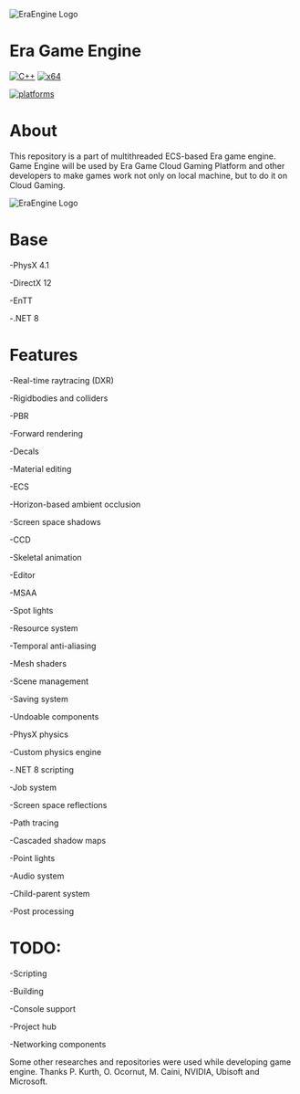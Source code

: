 ![EraEngine Logo](https://github.com/EldarMuradov/EraGameEngine/blob/2a6cb57fddbd727a890b5db65fcb9842c6db15ac/screenshot2.png)

# Era Game Engine

[![C++](https://img.shields.io/badge/language-C%2B%2B-%23f34b7d.svg?style=plastic)](https://en.wikipedia.org/wiki/C%2B%2B) 
[![x64](https://img.shields.io/badge/arch-x64-red.svg?style=plastic)](https://en.wikipedia.org/wiki/X64) 

<a href="https://github.com/EldarMuradov/EraGameEngine"><img alt="platforms" src="https://img.shields.io/badge/platforms-Windows-blue?style=flat-square"/></a>

# About
This repository is a part of multithreaded ECS-based Era game engine. 
Game Engine will be used by Era Game Cloud Gaming Platform and other developers to make games work not only on local machine,
but to do it on Cloud Gaming.

![EraEngine Logo](https://github.com/EldarMuradov/EraGameEngine/blob/2a6cb57fddbd727a890b5db65fcb9842c6db15ac/screenshot1.png)

# Base

-PhysX 4.1

-DirectX 12

-EnTT

-.NET 8


# Features
-Real-time raytracing (DXR)

-Rigidbodies and colliders

-PBR

-Forward rendering

-Decals

-Material editing

-ECS

-Horizon-based ambient occlusion

-Screen space shadows

-CCD

-Skeletal animation

-Editor

-MSAA

-Spot lights

-Resource system

-Temporal anti-aliasing

-Mesh shaders

-Scene management

-Saving system

-Undoable components

-PhysX physics

-Custom physics engine

-.NET 8 scripting

-Job system

-Screen space reflections

-Path tracing

-Cascaded shadow maps

-Point lights

-Audio system

-Child-parent system

-Post processing

# TODO:

-Scripting

-Building

-Console support

-Project hub

-Networking components


Some other researches and repositories were used while developing game engine. Thanks P. Kurth, O. Ocornut, M. Caini, NVIDIA, Ubisoft and Microsoft.
